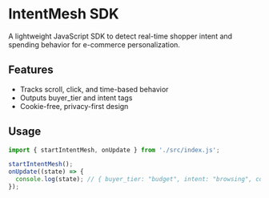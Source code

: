 # IntentMesh SDK

A lightweight JavaScript SDK to detect real-time shopper intent and spending behavior for e-commerce personalization.

## Features
- Tracks scroll, click, and time-based behavior
- Outputs buyer_tier and intent tags
- Cookie-free, privacy-first design

## Usage
```javascript
import { startIntentMesh, onUpdate } from './src/index.js';

startIntentMesh();
onUpdate((state) => {
  console.log(state); // { buyer_tier: "budget", intent: "browsing", confidence: 0.85 }
});
```
